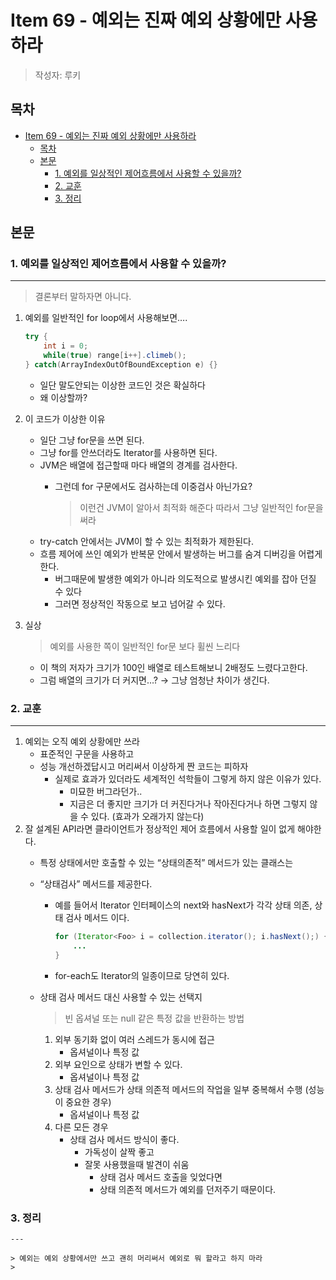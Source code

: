 # Item 69 - 예외는 진짜 예외 상황에만 사용하라

> 작성자: 루키

## 목차
- [Item 69 - 예외는 진짜 예외 상황에만 사용하라](#item-69---예외는-진짜-예외-상황에만-사용하라)
  - [목차](#목차)
  - [본문](#본문)
    - [1. 예외를 일상적인 제어흐름에서 사용할 수 있을까?](#1-예외를-일상적인-제어흐름에서-사용할-수-있을까)
    - [2. 교훈](#2-교훈)
    - [3. 정리](#3-정리)
## 본문
### 1. 예외를 일상적인 제어흐름에서 사용할 수 있을까?

---

> 결론부터 말하자면 아니다.
> 
1. 예외를 일반적인 for loop에서 사용해보면…. 
    
    ```java
    try {
    	int i = 0;
    	while(true) range[i++].climeb();
    } catch(ArrayIndexOutOfBoundException e) {}
    ```
    
    - 일단 말도안되는 이상한 코드인 것은 확실하다
    - 왜 이상할까?
2. 이 코드가 이상한 이유
    - 일단 그냥 for문을 쓰면 된다.
    - 그냥 for를 안쓰더라도 Iterator를 사용하면 된다.
    - JVM은 배열에 접근할때 마다 배열의 경계를 검사한다.
        - 그런데 for 구문에서도 검사하는데 이중검사 아닌가요?
            
            > 이런건 JVM이 알아서 최적화 해준다 따라서 그냥 일반적인 for문을 써라
            > 
    - try-catch 안에서는 JVM이 할 수 있는 최적화가 제한된다.
    - 흐름 제어에 쓰인 예외가 반복문 안에서 발생하는 버그를 숨겨 디버깅을 어렵게 한다.
        - 버그때문에 발생한 예외가 아니라 의도적으로 발생시킨 예외를 잡아 던질 수 있다
        - 그러면 정상적인 작동으로 보고 넘어갈 수 있다.
3. 실상
    
    > 예외를 사용한 쪽이 일반적인 for문 보다 휠씬 느리다
    > 
    - 이 책의 저자가 크기가 100인 배열로 테스트해보니 2배정도 느렸다고한다.
    - 그럼 배열의 크기가 더 커지면…? → 그냥 엄청난 차이가 생긴다.

### 2. 교훈

---

1. 예외는 오직 예외 상황에만 쓰라
    - 표준적인 구문을 사용하고
    - 성능 개선하겠답시고 머리써서 이상하게 짠 코드는 피하자
        - 실제로 효과가 있더라도 세계적인 석학들이 그렇게 하지 않은 이유가 있다.
            - 미묘한 버그라던가..
            - 지금은 더 좋지만 크기가 더 커진다거나 작아진다거나 하면 그렇지 않을 수 있다. (효과가 오래가지 않는다)
2. 잘 설계된 API라면 클라이언트가 정상적인 제어 흐름에서 사용할 일이 없게 해야한다.
    - 특정 상태에서만 호출할 수 있는 “상태의존적” 메서드가 있는 클래스는
    - “상태검사” 메서드를 제공한다.
        - 예를 들어서 Iterator 인터페이스의 next와 hasNext가 각각 상태 의존, 상태 검사 메서드 이다.
            
            ```java
            for (Iterator<Foo> i = collection.iterator(); i.hasNext();) {
            	...
            }
            ```
            
        - for-each도 Iterator의 일종이므로 당연히 있다.
    - 상태 검사 메서드 대신 사용할 수 있는 선택지
        
        > 빈 옵셔널 또는 null 같은 특정 값을 반환하는 방법
        > 
        1. 외부 동기화 없이 여러 스레드가 동시에 접근
            - 옵셔널이나 특정 값
        2. 외부 요인으로 상태가 변할 수 있다.
            - 옵셔널이나 특정 값
        3. 상태 검사 메서드가 상태 의존적 메서드의 작업을 일부 중복해서 수행 (성능이 중요한 경우)
            - 옵셔널이나 특정 값
        4. 다른 모든 경우
            - 상태 검사 메서드 방식이 좋다.
                - 가독성이 살짝 좋고
                - 잘못 사용했을때 발견이 쉬움
                    - 상태 검사 메서드 호출을 잊었다면
                    - 상태 의존적 메서드가 예외를 던저주기 때문이다.
    
 ### 3. 정리
    
    ---
    
    > 예외는 예외 상황에서만 쓰고 괜히 머리써서 예외로 뭐 할라고 하지 마라
    >
